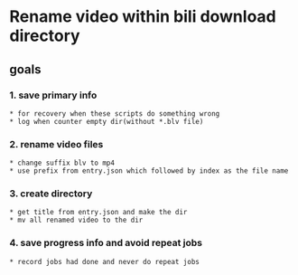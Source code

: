 
# Rename video within bili download directory

## goals
### 1. save primary info
    * for recovery when these scripts do something wrong
    * log when counter empty dir(without *.blv file)

### 2. rename video files
    * change suffix blv to mp4
    * use prefix from entry.json which followed by index as the file name

### 3. create directory
    * get title from entry.json and make the dir
    * mv all renamed video to the dir

### 4. save progress info and avoid repeat jobs
    * record jobs had done and never do repeat jobs
